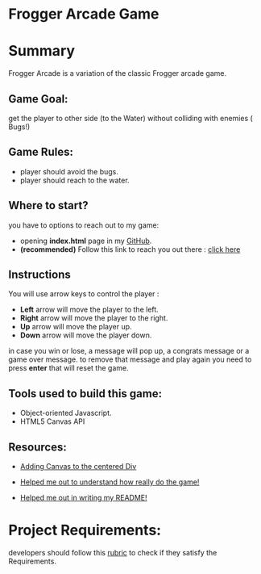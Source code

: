 Frogger Arcade Game
===============================
# Summary

Frogger Arcade is a variation of the classic Frogger arcade game.

## Game Goal:
get the player to other side (to the Water) without colliding with enemies ( Bugs!)

## Game Rules:
- player should avoid the bugs.
- player should reach to the water.

## Where to start?
you have to options to reach out to my game:
- opening **index.html** page in my [GitHub](https://github.com/iMishaDev/arcade-game).
- **(recommended)** Follow this link to reach you out there : [click here](http://htmlpreview.github.io/?https://github.com/iMishaDev/arcade-game/blob/master/index.html)

## Instructions
You will use arrow keys to control the player :
- **Left** arrow will move the player to the left.
- **Right** arrow will move the player to the right.
- **Up** arrow will move the player up.
- **Down** arrow will move the player down.

in case you win or lose, a message will pop up, a congrats message or a game over message. to remove that message and play again you need to press **enter** that will reset the game.

## Tools used to build this game:
- Object-oriented Javascript.
- HTML5 Canvas API

## Resources:
- [Adding Canvas to the centered Div](https://stackoverflow.com/questions/11816431/how-to-add-a-html5-canvas-within-a-div)

- [ Helped me out to understand how really do the game!](http://htmlpreview.github.io/?https://github.com/rakan210/Udacity/blob/master/Udacity/Project%234%20ArcadeGame/index.html)

- [Helped me out in writing my README!](https://github.com/alexsales/frontend-nanodegree-frogger-arcade-game)

# Project Requirements:
developers should follow this
 [rubric](https://review.udacity.com/#!/projects/2696458597/rubric) to check if they satisfy the Requirements.
